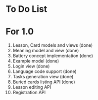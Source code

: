 # To Do List

# For 1.0
1. Lesson, Card models and views (done)
1. Meaning model and view (done)
1. Battery concept implementation (done)
1. Example model (done)
1. Login view (done)
1. Language code support (done)
1. Tasks generation view (done)
1. Buried cards listing API (done)
1. Lesson editing API
1. Registration API